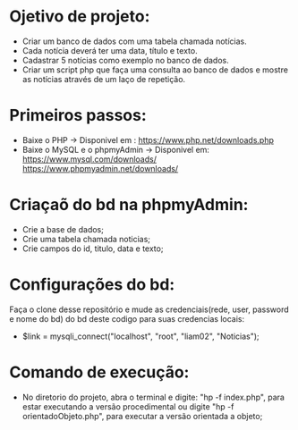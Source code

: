 # Ojetivo de projeto:
- Criar um banco de dados com uma tabela chamada notícias.
- Cada notícia deverá ter uma data, título e texto.
- Cadastrar 5 notícias como exemplo no banco de dados. 
- Criar um script php que faça uma consulta ao banco de dados e mostre as notícias através de um laço de repetição. 

# Primeiros passos:

 - Baixe o PHP -> Disponivel em : https://www.php.net/downloads.php
 - Baixe o MySQL e o phpmyAdmin -> Disponivel em:  https://www.mysql.com/downloads/
                                                   https://www.phpmyadmin.net/downloads/
                                                   
                                                   
 
 # Criaçaõ do bd na phpmyAdmin:
 - Crie a base de dados;
 - Crie uma tabela chamada noticias;
 - Crie campos do id, titulo, data e texto;
 
 
# Configurações do bd:

Faça o clone desse repositório e mude as  credenciais(rede, user, password e nome do bd) do bd deste codigo para suas credencias locais:

- $link = mysqli_connect("localhost", "root", "liam02", "Noticias");

# Comando de execução: 

- No diretorio do projeto, abra o terminal e digite: "hp -f index.php", para estar executando a versão procedimental ou digite "hp -f orientadoObjeto.php",
para executar a versão orientada a objeto; 


                                                   
                                 
